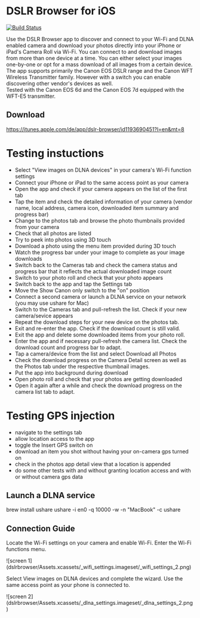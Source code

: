 # DSLR Browser for iOS

[![Build Status](https://travis-ci.org/spikehip/dslrbrowser-ios.svg?branch=master)](https://travis-ci.org/spikehip/dslrbrowser-ios)

Use the DSLR Browser app to discover and connect to your Wi-Fi and DLNA enabled camera and download your photos directly into your iPhone or iPad's Camera Roll via Wi-Fi. 
You can connect to and download images from more than one device at a time. 
You can either select your images one-by-one or opt for a mass download of all images from a certain device.
The app supports primarily the Canon EOS DSLR range and the Canon WFT Wireless Transmitter family.
However with a switch you can enable discovering other vendor's devices as well.   
Tested with the Canon EOS 6d and the Canon EOS 7d equipped with the WFT-E5 transmitter.

## Download 

https://itunes.apple.com/de/app/dslr-browser/id1193690451?l=en&mt=8 


# Testing instuctions

- Select "View images on DLNA devices" in your camera's Wi-Fi function settings
- Connect your iPhone or iPad to the same access point as your camera 
- Open the app and check if your camera appears on the list of the first tab
- Tap the item and check the detailed information of your camera (vendor name, local address, camera icon, downloaded item summary and progress bar)
- Change to the photos tab and browse the photo thumbnails provided from your camera
- Check that all photos are listed
- Try to peek into photos using 3D touch
- Download a photo using the menu item provided during 3D touch
- Watch the progress bar under your image to complete as your image downloads
- Switch back to the Cameras tab and check the camera status and progress bar that it reflects the actual downloaded image count 
- Switch to your photo roll and check that your photo appears
- Switch back to the app and tap the Settings tab 
- Move the Show Canon only switch to the "on" position
- Connect a second camera or launch a DLNA service on your network (you may use ushare for Mac)
- Switch to the Cameras tab and pull-refresh the list. Check if your new camera/sevice appears
- Repeat the download steps for your new device on the photos tab. 
- Exit and re-enter the app. Check if the download count is still valid. 
- Exit the app and delete some downloaded items from your photo roll. 
- Enter the app and if necessary pull-refresh the camera list. Check the download count and progress bar to adapt. 
- Tap a camera/device from the list and select Download all Photos
- Check the download progress on the Camera Detail screen as well as the Photos tab under the respective thumbnail images.
- Put the app into background during download
- Open photo roll and check that your photos are getting downloaded
- Open it again after a while and check the download progress on the camera list tab to adapt.

# Testing GPS injection

- navigate to the settings tab 
- allow location access to the app
- toggle the Insert GPS switch on
- download an item you shot without having your on-camera gps turned on
- check in the photos app detail view that a location is appended
- do some other tests with and without granting location access
and with or without camera gps data

## Launch a DLNA service
brew install ushare
ushare -i en0 -q 10000 -w -n "MacBook" -c ushare

## Connection Guide

Locate the Wi-Fi settings on your camera and enable Wi-Fi. Enter the Wi-Fi functions menu.

![screen 1] (dslrbrowser/Assets.xcassets/_wifi_settings.imageset/_wifi_settings_2.png)

Select View images on DLNA devices and complete the wizard. Use the same access point as your phone is connected to.

![screen 2] (dslrbrowser/Assets.xcassets/_dlna_settings.imageset/_dlna_settings_2.png)

